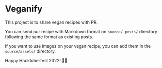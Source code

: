 # Veganify

This project is to share vegan recipes with PR.

You can send our recipe with Markdown format on `source/_posts/` directory following the same format as existing posts.

If you want to use images on your vegan recipe, you can add them in the `source/assets/` directory.

Happy Hacktoberfest 2022! 👻🎃
